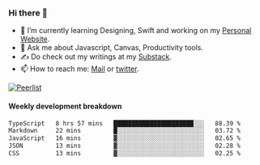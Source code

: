 ### Hi there 👋

- 🌱 I’m currently learning Designing, Swift and working on my [Personal Website](https://vaishak.de/).
- 💬 Ask me about Javascript, Canvas,  Productivity tools. 
- :writing_hand: Do check out my writings at my [Substack](https://kvaishak.substack.com/).
- 📫 How to reach me: [Mail](mailto:vaishak.kaippanchery@gmail.com) or [twitter](https://twitter.com/kvaishark).

[![Peerlist](https://github-readme-badge.peerlist.io/api/vaishak?style=plastic)](https://peerlist.io/vaishak)

#### Weekly development breakdown

<!--START_SECTION:waka-->

```txt
TypeScript   8 hrs 57 mins   ██████████████████████░░░   88.39 %
Markdown     22 mins         █░░░░░░░░░░░░░░░░░░░░░░░░   03.72 %
JavaScript   16 mins         ▓░░░░░░░░░░░░░░░░░░░░░░░░   02.65 %
JSON         13 mins         ▓░░░░░░░░░░░░░░░░░░░░░░░░   02.28 %
CSS          13 mins         ▓░░░░░░░░░░░░░░░░░░░░░░░░   02.25 %
```

<!--END_SECTION:waka-->
